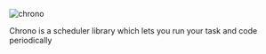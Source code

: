![chrono](https://user-images.githubusercontent.com/5354910/118357673-a643d400-b57b-11eb-8a01-8644e06124ac.png)

Chrono is a scheduler library which lets you run your task and code periodically
